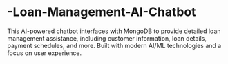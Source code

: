 # -Loan-Management-AI-Chatbot
This AI-powered chatbot interfaces with MongoDB to provide detailed loan management assistance, including customer information, loan details, payment schedules, and more. Built with modern AI/ML technologies and a focus on user experience.
